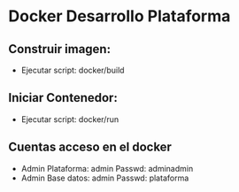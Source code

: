 # Docker Desarrollo Plataforma
## Construir imagen: 
- Ejecutar script: docker/build

## Iniciar Contenedor:
- Ejecutar script: docker/run

## Cuentas acceso en el docker
- Admin Plataforma: admin Passwd: adminadmin
- Admin Base datos: admin Passwd: plataforma

